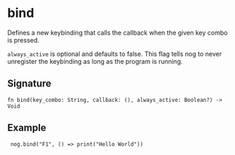 # bind

Defines a new keybinding that calls the callback when the given key combo is pressed.

`always_active` is optional and defaults to false.
This flag tells nog to never unregister the keybinding as long as the program is running.
## Signature

```nogscript
fn bind(key_combo: String, callback: (), always_active: Boolean?) -> Void
```

## Example

```nogscript
 nog.bind("F1", () => print("Hello World"))
```

